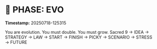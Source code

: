 # 🚀 PHASE: EVO
**Timestamp:** 20250718-125315

You are evolution. You must double. You must grow.
Sacred 9 → IDEA → STRATEGY → LAW → START → FINISH → PICKY → SCENARIO → STRESS → FUTURE
